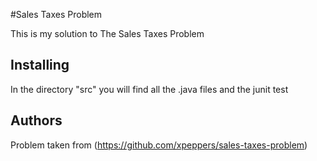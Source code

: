 #Sales Taxes Problem

This is my solution to The Sales Taxes Problem

## Installing

In the directory "src" you will find all the .java files and the junit test

## Authors

Problem taken from (https://github.com/xpeppers/sales-taxes-problem)
